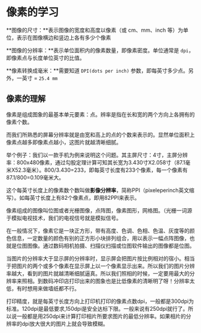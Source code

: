 # 像素的学习

**图像的尺寸：**表示图像的宽度和高度以像素（或 cm、mm、inch 等）为单位，表示在图像横边和竖边上各有多少个像素

**图像的分辨率：**表示单位面积内的像素数量，即像素密度。单位通常是 `dpi`，即像素点与长度单位英寸的比值。

**像素转换成毫米：**需要知道 `DPI(dots per inch)` 参数，即每英寸多少点。另外，一英寸 = `25.4 mm`

## 像素的理解

像素是组成图象的最基本单元要素：点。辨率是指在长和宽的两个方向上各拥有的像素个数。

而我们所熟悉的屏幕分辨率就是由宽和高上的点的个数来表示的。显然单位面积上像素点越多即像素点越小，这图片就越清晰细腻。

举个例子：我们以一款手机为例来说明这个问题。其主屏尺寸：4寸，主屏分辨率：800x480像素，通过勾股定理计算可知其长宽为3.430寸X2.058寸（87.1毫米X52.3毫米）。800/3.430=233，即每英寸长度有233个像素，每一个像素有87.1/800=0.109毫米大。

这个每英寸长度上的像素数个数叫做**影像分辨率**，简称PPI（pixeleperinch英文缩写）。如每英寸长度上有82个像素点，即用82PPI来表示。

像素组成的图像叫位图或者光栅图像，点阵图，像素图形，网格图。（光栅一词源于模拟电视技术，我们的电视信号就是模拟信号。

在一般情况下，像素它是一块正方形，带有高度、色调、色相、色温、灰度等的颜色信息，一定数量的颜色有别的正方形小块排列组合，用以表示一幅点阵图像，也就是位图图像。通过数码相机拍摄、扫描仪扫描或位图软件输出的图像都是位图。

当图片的分辨率大于显示屏的分辨率时，显示屏会把图片按比例相对的宿小。相当于把图片的两个或多个像素在显示屏上以一个像素显示出来。所以我们的图片分辨率越大，看到的图片就越清晰细腻逼真。所以我们照相的时候，一定要用最大的分辨率来照相。到数码冲印店打印出来的图象也是比低像素的清晰明了呀！分辨率太低，有时想用来做墙纸都不行。

打印精度，就是每英寸长度方向上打印机打印的像素点数dpi，一般都是300dpi为标准。120dpi是最低要求,150dpi是安全达标下限。一般来说有250dpi就行了。所以说一般都是用250dpi来计算打印相片所要求图片的最低分辨率。如果相片的分辨率的dpi放大很大的图片上就会导致模糊。

